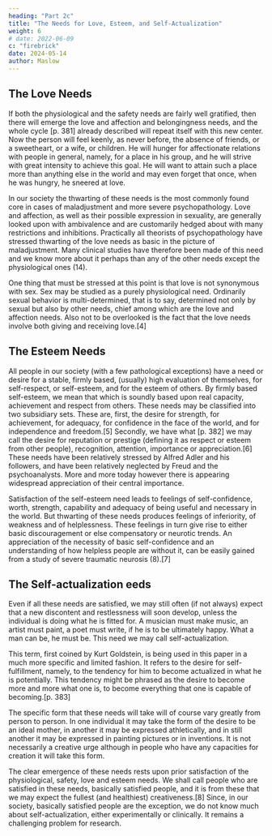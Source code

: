 ```yaml
---
heading: "Part 2c"
title: "The Needs for Love, Esteem, and Self-Actualization"
weight: 6
# date: 2022-06-09
c: "firebrick"
date: 2024-05-14
author: Maslow
---
```



## The Love Needs

If both the physiological and the safety needs are fairly well gratified, then there will emerge the love and affection and belongingness needs, and the whole cycle [p. 381] already described will repeat itself with this new center. Now the person will feel keenly, as never before, the absence of friends, or a sweetheart, or a wife, or children. He will hunger for affectionate relations with people in general, namely, for a place in his group, and he will strive with great intensity to achieve this goal. He will want to attain such a place more than anything else in the world and may even forget that once, when he was hungry, he sneered at love.

In our society the thwarting of these needs is the most commonly found core in cases of maladjustment and more severe psychopathology. Love and affection, as well as their possible expression in sexuality, are generally looked upon with ambivalence and are customarily hedged about with many restrictions and inhibitions. Practically all theorists of psychopathology have stressed thwarting of the love needs as basic in the picture of maladjustment. Many clinical studies have therefore been made of this need and we know more about it perhaps than any of the other needs except the physiological ones (14).

One thing that must be stressed at this point is that love is not synonymous with sex. Sex may be studied as a purely physiological need. Ordinarily sexual behavior is multi-determined, that is to say, determined not only by sexual but also by other needs, chief among which are the love and affection needs. Also not to be overlooked is the fact that the love needs involve both giving and receiving love.[4]


## The Esteem Needs

All people in our society (with a few pathological exceptions) have a need or desire for a stable, firmly based, (usually) high evaluation of themselves, for self-respect, or self-esteem, and for the esteem of others. By firmly based self-esteem, we mean that which is soundly based upon real capacity, achievement and respect from others. These needs may be classified into two subsidiary sets. These are, first, the desire for strength, for achievement, for adequacy, for confidence in the face of the world, and for independence and freedom.[5] Secondly, we have what [p. 382] we may call the desire for reputation or prestige (defining it as respect or esteem from other people), recognition, attention, importance or appreciation.[6] These needs have been relatively stressed by Alfred Adler and his followers, and have been relatively neglected by Freud and the psychoanalysts. More and more today however there is appearing widespread appreciation of their central importance.

Satisfaction of the self-esteem need leads to feelings of self-confidence, worth, strength, capability and adequacy of being useful and necessary in the world. But thwarting of these needs produces feelings of inferiority, of weakness and of helplessness. These feelings in turn give rise to either basic discouragement or else compensatory or neurotic trends. An appreciation of the necessity of basic self-confidence and an understanding of how helpless people are without it, can be easily gained from a study of severe traumatic neurosis (8).[7]


## The Self-actualization eeds

Even if all these needs are satisfied, we may still often (if not always) expect that a new discontent and restlessness will soon develop, unless the individual is doing what he is fitted for. A musician must make music, an artist must paint, a poet must write, if he is to be ultimately happy. What a man can be, he must be. This need we may call self-actualization.

This term, first coined by Kurt Goldstein, is being used in this paper in a much more specific and limited fashion. It refers to the desire for self-fulfillment, namely, to the tendency for him to become actualized in what he is potentially. This tendency might be phrased as the desire to become more and more what one is, to become everything that one is capable of becoming.[p. 383]

The specific form that these needs will take will of course vary greatly from person to person. In one individual it may take the form of the desire to be an ideal mother, in another it may be expressed athletically, and in still another it may be expressed in painting pictures or in inventions. It is not necessarily a creative urge although in people who have any capacities for creation it will take this form.

The clear emergence of these needs rests upon prior satisfaction of the physiological, safety, love and esteem needs. We shall call people who are satisfied in these needs, basically satisfied people, and it is from these that we may expect the fullest (and healthiest) creativeness.[8] Since, in our society, basically satisfied people are the exception, we do not know much about self-actualization, either experimentally or clinically. It remains a challenging problem for research.


